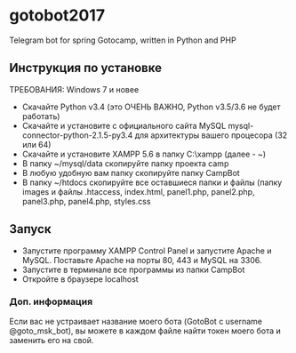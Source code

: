 # gotobot2017
Telegram bot for spring Gotocamp, written in Python and PHP
## Инструкция по установке

ТРЕБОВАНИЯ: Windows 7 и новее

* Скачайте Python v3.4 (это ОЧЕНЬ ВАЖНО, Python v3.5/3.6 не будет работать)
* Скачайте и установите с официального сайта MySQL mysql-connector-python-2.1.5-py3.4 для архитектуры вашего процесора (32 или 64)
* Скачайте и установите XAMPP 5.6 в папку C:\\xampp (далее - ~)
* В папку ~/mysql/data скопируйте папку проекта camp
* В любую удобную вам папку скопируйте папку CampBot
* В папку ~/htdocs скопируйте все оставшиеся папки и файлы (папку images и файлы .htaccess, index.html, panel1.php, panel2.php, panel3.php, panel4.php, styles.css

## Запуск
* Запустите программу XAMPP Control Panel и запустите Apache и MySQL. Поставьте Apache на порты 80, 443 и MySQL на 3306.
* Запустите в терминале все программы из папки CampBot
* Откройте в браузере localhost

### Доп. информация
Если вас не устраивает название моего бота (GotoBot с username @goto_msk_bot), вы можете в каждом файле найти токен моего бота и заменить его на свой.

